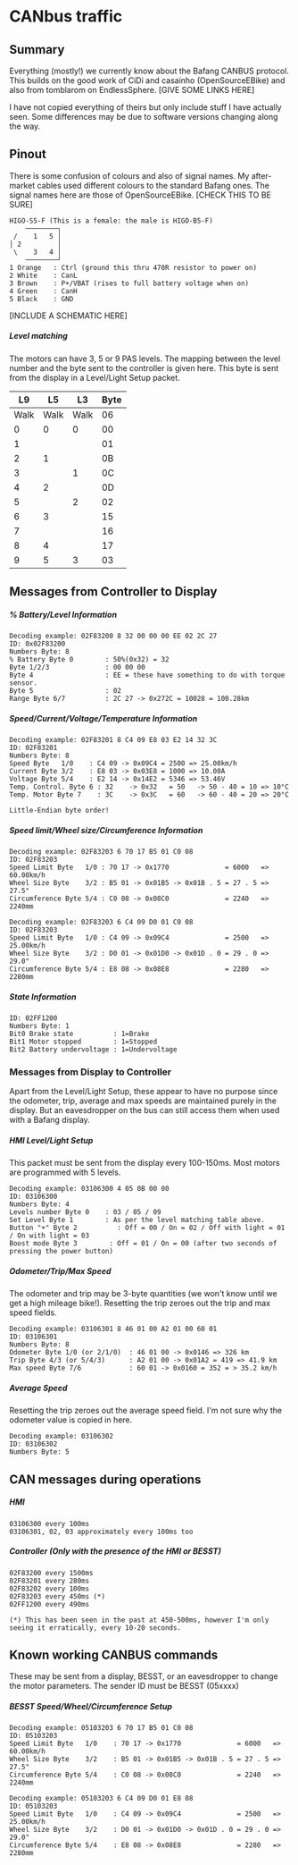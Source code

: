 # CANbus traffic

## Summary

Everything (mostly!) we currently know about the Bafang CANBUS protocol. This builds on the good work of CiDi and casainho (OpenSourceEBike) and also from tomblarom on EndlessSphere. [GIVE SOME LINKS HERE]

I have not copied everything of theirs but only include stuff I have actually seen. Some differences may be due to software versions changing along the way.

## Pinout

There is some confusion of colours and also of signal names. My after-market cables used different colours to the standard Bafang ones. The signal names here are those of  OpenSourceEBike. [CHECK THIS TO BE SURE]

```
HIGO-S5-F (This is a female: the male is HIGO-B5-F)
    ────────┐
 /    1   5 │
│ 2         │
 \    3   4 │
    ────────┘
1 Orange   : Ctrl (ground this thru 470R resistor to power on)
2 White    : CanL
3 Brown    : P+/VBAT (rises to full battery voltage when on)
4 Green    : CanH
5 Black    : GND
```

[INCLUDE A SCHEMATIC HERE]

##### Level matching

The motors can have 3, 5 or 9 PAS levels. The mapping between the level number and the byte sent to the controller is given here. This byte is sent from the display in a Level/Light Setup packet.

| L9   | L5   | L3   | Byte |
| ---- | ---- | ---- | ---- |
| Walk | Walk | Walk | 06   |
| 0    | 0    | 0    | 00   |
| 1    |      |      | 01   |
| 2    | 1    |      | 0B   |
| 3    |      | 1    | 0C   |
| 4    | 2    |      | 0D   |
| 5    |      | 2    | 02   |
| 6    | 3    |      | 15   |
| 7    |      |      | 16   |
| 8    | 4    |      | 17   |
| 9    | 5    | 3    | 03   |

## Messages from Controller to Display

##### % Battery/Level Information

```
Decoding example: 02F83200 8 32 00 00 00 EE 02 2C 27
ID: 0x02F83200
Numbers Byte: 8
% Battery Byte 0        : 50%(0x32) = 32
Byte 1/2/3              : 00 00 00
Byte 4                  : EE = these have something to do with torque sensor.
Byte 5                  : 02
Range Byte 6/7          : 2C 27 -> 0x272C = 10028 = 100.28km
```

##### Speed/Current/Voltage/Temperature Information

```
Decoding example: 02F83201 8 C4 09 E8 03 E2 14 32 3C
ID: 02F83201
Numbers Byte: 8
Speed Byte   1/0    : C4 09 -> 0x09C4 = 2500 => 25.00km/h
Current Byte 3/2    : E8 03 -> 0x03E8 = 1000 => 10.00A
Voltage Byte 5/4    : E2 14 -> 0x14E2 = 5346 => 53.46V
Temp. Control. Byte 6 : 32    -> 0x32   = 50   -> 50 - 40 = 10 => 10°C
Temp. Motor Byte 7    : 3C    -> 0x3C   = 60   -> 60 - 40 = 20 => 20°C

Little-Endian byte order!
```

##### Speed limit/Wheel size/Circumference Information

```
Decoding example: 02F83203 6 70 17 B5 01 C0 08
ID: 02F83203
Speed Limit Byte   1/0 : 70 17 -> 0x1770              = 6000   => 60.00km/h
Wheel Size Byte    3/2 : B5 01 -> 0x01B5 -> 0x01B . 5 = 27 . 5 => 27.5"
Circumference Byte 5/4 : C0 08 -> 0x08C0              = 2240   => 2240mm

Decoding example: 02F83203 6 C4 09 D0 01 C0 08
ID: 02F83203
Speed Limit Byte   1/0 : C4 09 -> 0x09C4              = 2500   => 25.00km/h
Wheel Size Byte    3/2 : D0 01 -> 0x01D0 -> 0x01D . 0 = 29 . 0 => 29.0"
Circumference Byte 5/4 : E8 08 -> 0x08E8              = 2280   => 2280mm
```

##### State Information

```
ID: 02FF1200
Numbers Byte: 1
Bit0 Brake state          : 1=Brake
Bit1 Motor stopped        : 1=Stopped
Bit2 Battery undervoltage : 1=Undervoltage
```

### Messages from Display to Controller

Apart from the Level/Light Setup, these appear to have no purpose since the odometer, trip, average and max speeds are maintained purely in the display. But an eavesdropper on the bus can still access them when used with a Bafang display.

##### HMI Level/Light Setup

This packet must be sent from the display every 100-150ms. Most motors are programmed with 5 levels.

```
Decoding example: 03106300 4 05 0B 00 00
ID: 03106300
Numbers Byte: 4
Levels number Byte 0    : 03 / 05 / 09
Set Level Byte 1        : As per the level matching table above.
Button "+" Byte 2          : Off = 00 / On = 02 / Off with light = 01 / On with light = 03
Boost mode Byte 3        : Off = 01 / On = 00 (after two seconds of pressing the power button)
```

##### Odometer/Trip/Max Speed

The odometer and trip may be 3-byte quantities (we won't know until we get a high mileage bike!). Resetting the trip zeroes out the trip and max speed fields.

```
Decoding example: 03106301 8 46 01 00 A2 01 00 60 01
ID: 03106301
Numbers Byte: 8
Odometer Byte 1/0 (or 2/1/0)  : 46 01 00 -> 0x0146 => 326 km
Trip Byte 4/3 (or 5/4/3)      : A2 01 00 -> 0x01A2 = 419 => 41.9 km
Max speed Byte 7/6            : 60 01 -> 0x0160 = 352 = > 35.2 km/h
```

##### Average Speed

Resetting the trip zeroes out the average speed field. I'm not sure why the odometer value is copied in here.

```
Decoding example: 03106302
ID: 03106302
Numbers Byte: 5
```

## CAN messages during operations

##### HMI

```
03106300 every 100ms
03106301, 02, 03 approximately every 100ms too
```

##### Controller (Only with the presence of the HMI or BESST)

```
02F83200 every 1500ms
02F83201 every 280ms
02F83202 every 100ms
02F83203 every 450ms (*)
02FF1200 every 490ms

(*) This has been seen in the past at 450-500ms, however I'm only
seeing it erratically, every 10-20 seconds.
```

## Known working CANBUS commands

These may be sent from a display, BESST, or an eavesdropper to change the motor parameters. The sender ID must be BESST (05xxxx)

##### BESST Speed/Wheel/Circumference Setup

```
Decoding example: 05103203 6 70 17 B5 01 C0 08
ID: 05103203
Speed Limit Byte   1/0    : 70 17 -> 0x1770              = 6000   => 60.00km/h
Wheel Size Byte    3/2    : B5 01 -> 0x01B5 -> 0x01B . 5 = 27 . 5 => 27.5"
Circumference Byte 5/4    : C0 08 -> 0x08C0              = 2240   => 2240mm

Decoding example: 05103203 6 C4 09 D0 01 E8 08
ID: 05103203
Speed Limit Byte   1/0    : C4 09 -> 0x09C4              = 2500   => 25.00km/h
Wheel Size Byte    3/2    : D0 01 -> 0x01D0 -> 0x01D . 0 = 29 . 0 => 29.0"
Circumference Byte 5/4    : E8 08 -> 0x08E8              = 2280   => 2280mm
```
